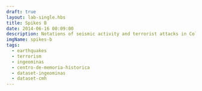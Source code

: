 ```yaml
---
draft: true
layout: lab-single.hbs
title: Spikes B
date: 2014-06-16 00:09:00
description: Notations of seismic activity and terrorist attacks in Colombia with data from 'Ingeominas' and 'Centro de Memoria Histórica'.
imgName: spikes-b
tags:
  - earthquakes
  - terrorism
  - ingeominas
  - centro-de-memoria-historica
  - dataset-ingeominas
  - dataset-cmh
---
```

